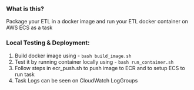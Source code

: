 ### What is this?
Package your ETL in a docker image and run your ETL docker container on AWS ECS as a task

### Local Testing & Deployment:
1. Build docker image using - `bash build_image.sh`
2. Test it by running container locally using - `bash run_container.sh`
3. Follow steps in ecr_push.sh to push image to ECR and to setup ECS to run task
4. Task Logs can be seen on CloudWatch LogGroups
